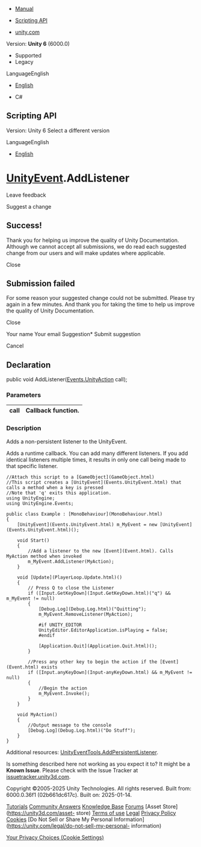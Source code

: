 [ ]()

  * [Manual](../Manual/index.html)
  * [Scripting API](../ScriptReference/index.html)

  * [unity.com](https://unity.com/)

Version: **Unity 6** (6000.0)

  * Supported
  * Legacy

LanguageEnglish

  * [English]()

  * C#

[ ](https://docs.unity3d.com)

## Scripting API

Version: Unity 6 Select a different version

LanguageEnglish

  * [English]()

#  [UnityEvent](Events.UnityEvent.html).AddListener

Leave feedback

Suggest a change

## Success!

Thank you for helping us improve the quality of Unity Documentation. Although
we cannot accept all submissions, we do read each suggested change from our
users and will make updates where applicable.

Close

## Submission failed

For some reason your suggested change could not be submitted. Please <a>try
again</a> in a few minutes. And thank you for taking the time to help us
improve the quality of Unity Documentation.

Close

Your name Your email Suggestion* Submit suggestion

Cancel

[ ]()

## Declaration

public void AddListener([Events.UnityAction](Events.UnityAction.html) call);

### Parameters

call | Callback function.  
---|---  
  
### Description

Adds a non-persistent listener to the UnityEvent.

Adds a runtime callback. You can add many different listeners. If you add
identical listeners multiple times, it results in only one call being made to
that specific listener.

    
    
    //Attach this script to a [GameObject](GameObject.html)
    //This script creates a [UnityEvent](Events.UnityEvent.html) that calls a method when a key is pressed
    //Note that 'q' exits this application.
    using UnityEngine;
    using UnityEngine.Events;  
      
    public class Example : [MonoBehaviour](MonoBehaviour.html)
    {
        [UnityEvent](Events.UnityEvent.html) m_MyEvent = new [UnityEvent](Events.UnityEvent.html)();  
      
        void Start()
        {
            //Add a listener to the new [Event](Event.html). Calls MyAction method when invoked
            m_MyEvent.AddListener(MyAction);
        }  
      
        void [Update](PlayerLoop.Update.html)()
        {
            // Press Q to close the Listener
            if ([Input.GetKeyDown](Input.GetKeyDown.html)("q") && m_MyEvent != null)
            {
                [Debug.Log](Debug.Log.html)("Quitting");
                m_MyEvent.RemoveListener(MyAction);  
      
                #if UNITY_EDITOR
                UnityEditor.EditorApplication.isPlaying = false;
                #endif  
      
                [Application.Quit](Application.Quit.html)();
            }  
      
            //Press any other key to begin the action if the [Event](Event.html) exists
            if ([Input.anyKeyDown](Input-anyKeyDown.html) && m_MyEvent != null)
            {
                //Begin the action
                m_MyEvent.Invoke();
            }
        }  
      
        void MyAction()
        {
            //Output message to the console
            [Debug.Log](Debug.Log.html)("Do Stuff");
        }
    }
    

Additional resources:
[UnityEventTools.AddPersistentListener](Events.UnityEventTools.AddPersistentListener.html).

Is something described here not working as you expect it to? It might be a
**Known Issue**. Please check with the Issue Tracker at
[issuetracker.unity3d.com](https://issuetracker.unity3d.com).

Copyright ©2005-2025 Unity Technologies. All rights reserved. Built from:
6000.0.36f1 (02b661dc617c). Built on: 2025-01-14.

[Tutorials](https://unity3d.com/learn) [Community
Answers](https://answers.unity3d.com) [Knowledge
Base](https://support.unity3d.com/hc/en-us)
[Forums](https://forum.unity3d.com) [Asset Store](https://unity3d.com/asset-
store) [Terms of use](https://docs.unity3d.com/Manual/TermsOfUse.html)
[Legal](https://unity.com/legal) [Privacy
Policy](https://unity.com/legal/privacy-policy)
[Cookies](https://unity.com/legal/cookie-policy) [Do Not Sell or Share My
Personal Information](https://unity.com/legal/do-not-sell-my-personal-
information)

[Your Privacy Choices (Cookie Settings)](javascript:void\(0\);)

